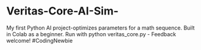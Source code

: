 # Veritas-Core-AI-Sim-
My first Python AI project-optimizes parameters for a math sequence. Built in Colab as a beginner. Run with python veritas_core.py - Feedback welcome! #CodingNewbie
